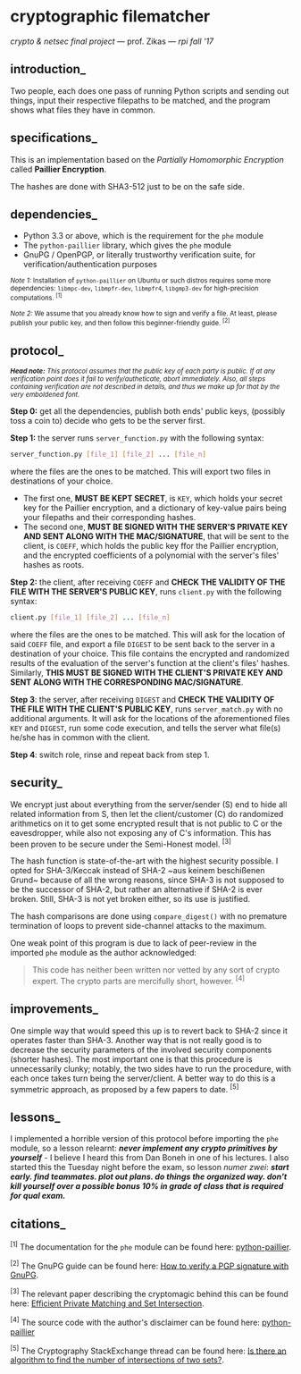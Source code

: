 # cryptographic filematcher
_crypto & netsec final project_ &mdash; prof. Zikas &mdash; _rpi fall '17_

## introduction_

Two people, each does one pass of running Python scripts and sending out things, input their respective filepaths to be matched, and the program shows what files they have in common.

## specifications_

This is an implementation based on the _Partially Homomorphic Encryption_ called **Paillier Encryption**.

The hashes are done with SHA3-512 just to be on the safe side.

## dependencies_

- Python 3.3 or above, which is the requirement for the `phe` module
- The <code>python-paillier</code> library, which gives the <code>phe</code> module
- GnuPG / OpenPGP, or literally trustworthy verification suite, for verification/authentication purposes

<sub>_Note 1:_ Installation of `python-paillier` on Ubuntu or such distros requires some more dependencies: `libmpc-dev`, `libmpfr-dev`, `libmpfr4`, `libgmp3-dev` for high-precision computations. <sup>[1]</sup></sub>

<sub>_Note 2:_ We assume that you already know how to sign and verify a file. At least, please publish your public key, and then follow this beginner-friendly guide. <sup>[2]</sup></sub>

## protocol_

<sup>_**Head note:** This protocol assumes that the public key of each party is public. If at any verification point does it fail to verify/autheticate, abort immediately. Also, all steps containing verification are not described in details, and thus we make up for that by the very emboldened font._</sup>

**Step 0:** get all the dependencies, publish both ends' public keys, (possibly toss a coin to) decide who gets to be the server first.

**Step 1:** the server runs `server_function.py` with the following syntax:

```sh
server_function.py [file_1] [file_2] ... [file_n]
```

where the files are the ones to be matched. This will export two files in destinations of your choice.

- The first one, **MUST BE KEPT SECRET**, is `KEY`, which holds your secret key for the Paillier encryption, and a dictionary of key-value pairs being your filepaths and their corresponding hashes.
- The second one, **MUST BE SIGNED WITH THE SERVER'S PRIVATE KEY AND SENT ALONG WITH THE MAC/SIGNATURE**, that will be sent to the client, is `COEFF`, which holds the public key ffor the Paillier encryption, and the encrypted coefficients of a polynomial with the server's files' hashes as roots.

**Step 2:** the client, after receiving `COEFF` and **CHECK THE VALIDITY OF THE FILE WITH THE SERVER'S PUBLIC KEY**, runs `client.py` with the following syntax:

```sh
client.py [file_1] [file_2] ... [file_n]
```

where the files are the ones to be matched. This will ask for the location of said `COEFF` file, and export a file `DIGEST` to be sent back to the server in a destination of your choice. This file contains the encrypted and randomized results of the evaluation of the server's function at the client's files' hashes. Similarly, **THIS MUST BE SIGNED WITH THE CLIENT'S PRIVATE KEY AND SENT ALONG WITH THE CORRESPONDING MAC/SIGNATURE**.

**Step 3**: the server, after receiving `DIGEST` and **CHECK THE VALIDITY OF THE FILE WITH THE CLIENT'S PUBLIC KEY**, runs `server_match.py` with no additional arguments. It will ask for the locations of the aforementioned files `KEY` and `DIGEST`, run some code execution, and tells the server what file(s) he/she has in common with the client.

**Step 4**: switch role, rinse and repeat back from step 1.

## security_

 We encrypt just about everything from the server/sender (S) end to hide all related information from S, then let the client/customer (C) do randomized arithmetics on it to get some encrypted result that is not public to C or the eavesdropper, while also not exposing any of C's information. This has been proven to be secure under the Semi-Honest model. <sup>[3]</sup>

 The hash function is state-of-the-art with the highest security possible. I opted for SHA-3/Keccak instead of SHA-2 ~aus keinem beschißenen Grund~ because of all the wrong reasons, since SHA-3 is not supposed to be the successor of SHA-2, but rather an alternative if SHA-2 is ever broken. Still, SHA-3 is not yet broken either, so its use is justified.

 The hash comparisons are done using `compare_digest()` with no premature termination of loops to prevent side-channel attacks to the maximum.

 One weak point of this program is due to lack of peer-review in the imported `phe` module as the author acknowledged:

 > This code has neither been written nor vetted by any sort of crypto expert. The crypto parts are mercifully short, however. <sup>[4]</sup>

## improvements_

One simple way that would speed this up is to revert back to SHA-2 since it operates faster than SHA-3. Another way that is not really good is to decrease the security parameters of the involved security components (shorter hashes). The most important one is that this procedure is unnecessarily clunky; notably, the two sides have to run the procedure, with each once takes turn being the server/client. A better way to do this is a symmetric approach, as proposed by a few papers to date. <sup>[5]</sup>

## lessons_

I implemented a horrible version of this protocol before importing the `phe` module, so a lesson relearnt: *__never implement any crypto primitives by yourself__* - I believe I heard this from Dan Boneh in one of his lectures. I also started this the Tuesday night before the exam, so lesson *numer zwei*: *__start early. find teammates. plot out plans. do things the organized way. don't kill yourself over a possible bonus 10% in grade of class that is required for qual exam.__*

## citations_

<sup>[1]</sup> The documentation for the <code>phe</code> module can be found here: [python-paillier](http://python-paillier.readthedocs.io/en/latest/index.html).

<sup>[2]</sup> The GnuPG guide can be found here: [How to verify a PGP signature with GnuPG](http://www.mattnworb.com/post/how-to-verify-a-pgp-signature-with-gnupg/).

<sup>[3]</sup> The relevant paper describing the cryptomagic behind this can be found here: [Efficient Private Matching and Set Intersection](https://www.cs.princeton.edu/~mfreed/docs/FNP04-pm.pdf).

<sup>[4]</sup> The source code with the author's disclaimer can be found here: [python-paillier](https://github.com/n1analytics/python-paillier)

<sup>[5]</sup> The Cryptography StackExchange thread can be found here: [Is there an algorithm to find the number of intersections of two sets?](https://crypto.stackexchange.com/a/454).